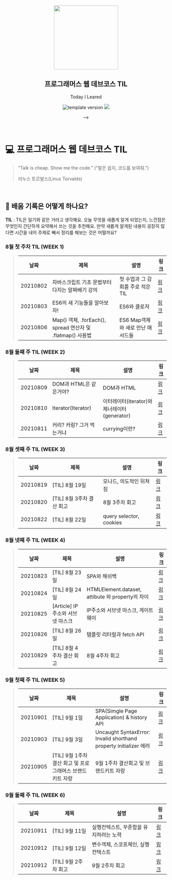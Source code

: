 <br/>
<p align="middle" >
  <img width="200px;" src="./src/images/prgms-logo.png"/>
</p>
<h2 align="middle">프로그래머스 웹 데브코스 TIL</h2>
<p align="middle">Today I Leared</p>
<p align="middle">
  <img src="https://img.shields.io/badge/version-1.0.0-blue?style=flat-square" alt="template version"/>
  <img src="https://img.shields.io/badge/language-md-md.svg?style=flat-square"/>
</p>

<p align="middle">
  <!-- <a href="#">☕ <!-- <a href="#">☕ https://velog.io/@seungrok-yoon </a> -->  </a> -->  
</p>

<br/>

# 💻 프로그래머스 웹 데브코스 TIL

> "Talk is cheap. Show me the code."
> ("말은 쉽지, 코드를 보여줘.")
>
> 리누스 토르발스(Linus Torvalds)

<br/>

## 📌 배움 기록은 어떻게 하나요?

**TIL** : TIL은 일기와 같은 거라고 생각해요. 오늘 무엇을 새롭게 알게 되었는지, 느낀점은 무엇인지 간단하게 요약해서 쓰는 것을 추천해요. 만약 새롭게 알게된 내용이 굉장히 많다면 시간을 내어 주제로 빼서 정리를 해보는 것은 어떨까요?

### **8월 첫 주차 TIL (WEEK 1)**

> | 날짜     | 제목                                                       | 설명                              | 링크                                                 |
> | -------- | ---------------------------------------------------------- | --------------------------------- | ---------------------------------------------------- |
> | 20210802 | 자바스크립트 기초 문법부터 다지는 알짜배기 강의            | 첫 수업과 그 감회를 주로 적은 TIL | [링크](https://velog.io/@seungrok-yoon/TIL-20210802) |
> | 20210803 | ES6의 새 기능들을 알아보자!                                | ES6와 클로저                      | [링크](https://velog.io/@seungrok-yoon/TIL-20210803) |
> | 20210806 | Map() 객체, .forEach(), spread 연산자 및 .flatmap() 사용법 | ES6 Map객체와 새로 만난 매서드들  | [링크](https://velog.io/@seungrok-yoon/TIL-20210806) |

### **8월 둘째 주 TIL (WEEK 2)**

> | 날짜     | 제목                      | 설명                                         | 링크                                                 |
> | -------- | ------------------------- | -------------------------------------------- | ---------------------------------------------------- |
> | 20210809 | DOM과 HTML은 같은거야?    | DOM과 HTML                                   | [링크](https://velog.io/@seungrok-yoon/TIL-20210809) |
> | 20210810 | Iterator(Iterator)        | 이터레이터(iterator)와 제너레이터(generator) | [링크](https://velog.io/@seungrok-yoon/TIL-20210810) |
> | 20210811 | 커리? 커링? 그거 먹는거냐 | currying이란?                                | [링크](https://velog.io/@seungrok-yoon/TIL-20210811) |

### **8월 셋째 주 TIL (WEEK 3)**

> | 날짜     | 제목                      | 설명                    | 링크                                                 |
> | -------- | ------------------------- | ----------------------- | ---------------------------------------------------- |
> | 20210819 | [TIL] 8월 19일            | 모나드, 의도적인 뒤쳐짐 | [링크](https://velog.io/@seungrok-yoon/TIL-20210819) |
> | 20210820 | [TIL] 8월 3주차 결산 회고 | 8월 3주차 회고          | [링크](https://velog.io/@seungrok-yoon/TIL-20210820) |
> | 20210822 | [TIL] 8월 22일            | query selector, cookies | [링크](https://velog.io/@seungrok-yoon/TIL-20210822) |

### **8월 넷째 주 TIL (WEEK 4)**

> | 날짜     | 제목                             | 설명                                             | 링크                                                 |
> | -------- | -------------------------------- | ------------------------------------------------ | ---------------------------------------------------- |
> | 20210823 | [TIL] 8월 23일                   | SPA와 해쉬백                                     | [링크](https://velog.io/@seungrok-yoon/TIL-20210823) |
> | 20210824 | [TIL] 8월 24일                   | HTMLElement.dataset, attibute 와 property의 차이 | [링크](https://velog.io/@seungrok-yoon/TIL-20210824) |
> | 20210825 | [Article] IP주소와 서브넷 마스크 | IP주소와 서브넷 마스크, 게이트웨이               | [링크](https://velog.io/@seungrok-yoon/TIL-20210825) |
> | 20210826 | [TIL] 8월 26일                   | 템플릿 리터럴과 fetch API                        | [링크](https://velog.io/@seungrok-yoon/TIL-20210826) |
> | 20210829 | [TIL] 8월 4주차 결산 회고        | 8월 4주차 회고                                   | [링크](https://velog.io/@seungrok-yoon/TIL-20210829) |

### **9월 첫째 주 TIL (WEEK 5)**

> | 날짜     | 제목                                                      | 설명                                                              | 링크                                                 |
> | -------- | --------------------------------------------------------- | ----------------------------------------------------------------- | ---------------------------------------------------- |
> | 20210901 | [TIL] 9월 1일                                             | SPA(Simgle Page Application) & history API                        | [링크](https://velog.io/@seungrok-yoon/TIL-20210901) |
> | 20210903 | [TIL] 9월 3일                                             | Uncaught SyntaxError: Invalid shorthand property initializer 에러 | [링크](https://velog.io/@seungrok-yoon/TIL-20210903) |
> | 20210905 | [TIL] 9월 1주차 결산 회고 및 프로그래머스 브랜드키트 자랑 | 9월 1주차 결산회고 및 브랜드키트 자랑                             | [링크](https://velog.io/@seungrok-yoon/20210905)     |

### **9월 둘째 주 TIL (WEEK 6)**

> | 날짜     | 제목                 | 설명                                   | 링크                                                   |
> | -------- | -------------------- | -------------------------------------- | ------------------------------------------------------ |
> | 20210911 | [TIL] 9월 11일       | 실행컨텍스트, 꾸준함을 유지하려는 노력 | [링크](https://velog.io/@seungrok-yoon/til-20210911)   |
> | 20210912 | [TIL] 9월 12일       | 변수객체, 스코프체인, 실행 컨텍스트    | [링크](https://velog.io/@seungrok-yoon/TIL-20210912-1) |
> | 20210912 | [TIL] 9월 2주차 회고 | 9월 2주차 회고                         | [링크](https://velog.io/@seungrok-yoon/TIL-20210912-2) |
